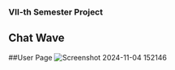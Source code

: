 
### VII-th Semester Project

## Chat Wave
##User Page
![Screenshot 2024-11-04 152146](https://github.com/user-attachments/assets/756da95c-62b1-4c49-bbca-9cd22680ac7f)





